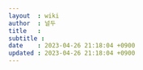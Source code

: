 ```yaml
---
layout  : wiki
author  : 널두
title   : 
subtitle : 
date    : 2023-04-26 21:18:04 +0900
updated : 2023-04-26 21:18:04 +0900
---
```


## 

